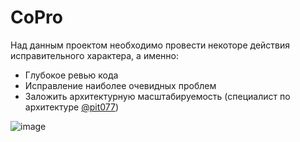 # CoPro 

Над данным проектом необходимо провести некоторе действия исправительного характера, а именно:
* Глубокое ревью кода
* Исправление наиболее очевидных проблем
* Заложить архитектурную масштабируемость (специалист по архитектуре [@pit077](https://t.me/pit077))

![image](https://user-images.githubusercontent.com/71979445/139559616-cb4b2dba-45d7-47f4-ac47-d449040d0f02.png)

